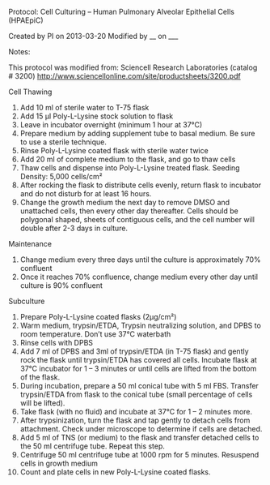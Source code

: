 Protocol: Cell Culturing – Human Pulmonary Alveolar Epithelial 	Cells (HPAEpiC)

Created by PI on 2013-03-20
Modified by __ on ___

Notes:

This protocol was modified from:  Sciencell Research Laboratories (catalog # 3200) 
http://www.sciencellonline.com/site/productsheets/3200.pdf 

Cell Thawing 

1. Add 10 ml of sterile water to T-75 flask 
2. Add 15 µl Poly-L-Lysine stock solution to flask
3. Leave in incubator overnight (minimum 1 hour at 37°C)
4. Prepare medium by adding supplement tube to basal medium. Be sure to use a sterile technique.
5. Rinse Poly-L-Lysine coated flask with sterile water twice
6. Add 20 ml of complete medium to the flask, and go to thaw cells
7. Thaw cells and dispense into Poly-L-Lysine treated flask. Seeding Density: 5,000 cells/cm² 
8. After rocking the flask to distribute cells evenly, return flask to incubator and do not disturb for at least 16 hours. 
9. Change the growth medium the next day to remove DMSO and unattached cells, then every other day thereafter. Cells should be polygonal shaped, sheets of contiguous cells, and the cell number will double after 2-3 days in culture. 

Maintenance 

1. Change medium every three days until the culture is approximately 70% confluent
2. Once it reaches 70% confluence, change medium every other day until culture is 90% confluent

Subculture

1. Prepare Poly-L-Lysine coated flasks (2µg/cm²) 
2. Warm medium, trypsin/ETDA, Trypsin neutralizing solution, and DPBS to room temperature. Don’t use 37°C waterbath 
3. Rinse cells with DPBS
4. Add 7 ml of DPBS and 3ml of trypsin/ETDA (in T-75 flask) and gently rock the flask until trypsin/ETDA has covered all cells. Incubate flask at 37°C incubator for 1 – 3 minutes or until cells are lifted from the bottom of the flask. 
5. During incubation, prepare a 50 ml conical tube with 5 ml FBS. Transfer trypsin/ETDA from flask to the conical tube (small percentage of cells will be lifted).
6. Take flask (with no fluid) and incubate at 37°C for 1 – 2 minutes more.
7. After trypsinization, turn the flask and tap gently to detach cells from attachment. Check under microscope to determine if cells are detached. 
8. Add 5 ml of TNS (or medium) to the flask and transfer detached cells to the 50 ml centrifuge tube. Repeat this step. 
9. Centrifuge 50 ml centrifuge tube at 1000 rpm for 5 minutes. Resuspend cells in growth medium 
10. Count and plate cells in new Poly-L-Lysine coated flasks.  
